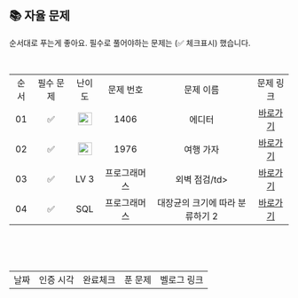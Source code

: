 
## 📚 자율 문제

순서대로 푸는게 좋아요.
필수로 풀어야하는 문제는 (✅ 체크표시) 했습니다.

<br/>
<table>
  <tr>
    <td align="center">순서</td>
    <td align="center">필수 문제</td>
    <td align="center">난이도</td>
    <td align="center">문제 번호</td>
    <td align="center">문제 이름</td>
    <td align="center">문제 링크</td>
  </tr>
  <tr>
    <td align="center">01</td>
    <td align="center">✅</td>
    <td align="center"><img height="23px" width="25px" src="https://d2gd6pc034wcta.cloudfront.net/tier/12.svg"></td>
    <td align="center">1406</td>
    <td align="center">에디터</td>
    <td align="center"><a href="https://www.acmicpc.net/problem/1406">바로가기</a></td>
  </tr>
  <tr>
    <td align="center">02</td>
    <td align="center">✅</td>
    <td align="center"><img height="23px" width="25px" src="https://d2gd6pc034wcta.cloudfront.net/tier/10.svg"></td>
    <td align="center">1976</td>
    <td align="center">여행 가자</td>
    <td align="center"><a href="https://www.acmicpc.net/problem/1976">바로가기</a></td>
  </tr>
  <tr>
    <td align="center">03</td>
    <td align="center">✅</td>
    <td align="center">LV 3</td>
    <td align="center">프로그래머스</td>
    <td align="center">외벽 점검/td>
    <td align="center"><a href="https://school.programmers.co.kr/learn/courses/30/lessons/60062?language=java">바로가기</a></td>
  </tr>
  <tr>
    <td align="center">04</td>
    <td align="center">✅</td>
    <td align="center">SQL</td>
    <td align="center">프로그래머스</td>
    <td align="center">대장균의 크기에 따라 분류하기 2</td>
    <td align="center"><a href="https://school.programmers.co.kr/learn/courses/30/lessons/301649">바로가기</a></td>
  </tr>
</table>
<br/><br/>

<br>

<table>
  <tr>
    <td align="center">날짜</td>
    <td align="center">인증 시각</td>
    <td align="center">완료체크</td>
    <td align="center">푼 문제</td>
    <td align="center">벨로그 링크</td>
  </tr>
<!--   <tr>
    <td align="center">금</td>
    <td align="center">2025-08-07 목 11:23</td>
    <td align="center">✅</td>
    <td align="center">타일 채우기</td>
    <td align="center"><a href="https://velog.io/@wldnjs1123/BOJ-%EB%B0%B1%EC%A4%80-2133-%ED%83%80%EC%9D%BC-%EC%B1%84%EC%9A%B0%EA%B8%B0">바로가기</a></td>
  </tr> -->
<!--   <tr>
    <td align="center">토</td>
    <td align="center">2025-08-21 목 12:17</td>
    <td align="center">✅</td>
    <td align="center">오르막 수</td>
    <td align="center">-</td>
  </tr> -->
<!--    <tr>
    <td align="center">금</td>
    <td align="center">면제</td>
    <td align="center"></td>
    <td align="center">-</td>
    <td align="center">-</td>
  </tr> -->

</table>
